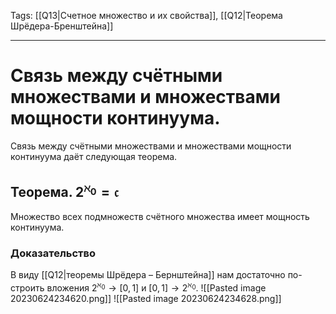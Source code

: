 Tags: [[Q13|Счетное множество и их свойства]], [[Q12|Теорема Шрёдера-Бренштейна]]

---
# Связь между счётными множествами и множествами мощности континуума.

Связь между счётными множествами и множествами мощности континуума даёт следующая теорема.

## Теорема. $2^{\aleph_0} = \mathfrak{c}$
Множество всех подмножеств счётного множества имеет мощность континуума.

### Доказательство
В виду [[Q12|теоремы Шрёдера – Бернштейна]] нам достаточно по-
строить вложения $2^{\aleph_0} \rightarrow [0, 1]$ и  $[0, 1] \rightarrow 2^{\aleph_0}$.
![[Pasted image 20230624234620.png]]
![[Pasted image 20230624234628.png]]
